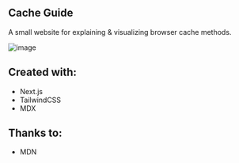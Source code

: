 
## Cache Guide

A small website for explaining & visualizing browser cache methods.

![image](https://github.com/dev-cameron/cache-guide/assets/119974281/9b42e7a3-0023-42ae-afd5-fdeed5d34559)

## Created with:
- Next.js
- TailwindCSS
- MDX

## Thanks to:
- MDN

